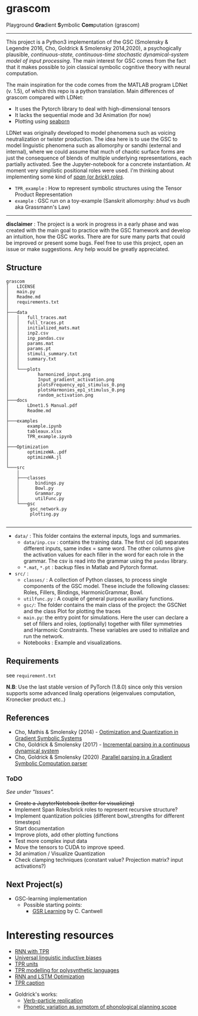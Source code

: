 # grascom

Playground **Gra**dient **S**ymbolic **Com**putation (grascom)

---

This project is a Python3 implementation of the GSC (Smolensky & Legendre 2016, Cho, Goldrick & Smolensky 2014,2020), a psychogically plausible, _continuous-state, continuous-time stochastic dynamical-system model of input processing_.
The main interest for GSC comes from the fact that it makes possible to join classical symbolic cognitive theory with neural computation.

The main inspiration for the code comes from the MATLAB program LDNet (v. 1.5), of which this repo is a python translation.
Main differences of grascom compared with LDNet:

- It uses the Pytorch library to deal with high-dimensional tensors
- It lacks the sequential mode and 3d Animation (for now)
- Plotting using [seaborn](https://seaborn.pydata.org)

LDNet was originally developed to model phenomena such as voicing neutralization or twister production.
The idea here is to use the GSC to model linguistic phenomena such as allomorphy or sandhi (external and internal), where we could assume that much of chaotic surface forms are just the consequence of blends of multiple underlying representations, each partially activated.
See the Jupyter-notebook for a concrete instantiation.
At moment very simplistic positional roles were used. I'm thinking about implementing some kind of [_span_ (or _brick_) _roles_](https://doi.org/10.31234/osf.io/utcgv).

- `TPR_example` : How to represent symbolic structures using the Tensor Product Representation
- `example` : GSC run on a toy-example (Sanskrit allomorphy: _bhud_ vs _budh_ aka Grassmann's Law)

---

**disclaimer** : The project is a work in progress in a early phase and was created with the main goal to practice with the GSC framework and develop an intuition, how the GSC works.
There are for sure many parts that could be improved or present some bugs. Feel free to use this project, open an issue or make suggestions. Any help would be greatly appreciated.

## Structure

```
grascom
│   LICENSE
│   main.py
│   Readme.md
│   requirements.txt
│
├───data
│   │   full_traces.mat
│   │   full_traces.pt
│   │   initialized_mats.mat
│   │   inp2.csv
│   │   inp_pandas.csv
│   │   params.mat
│   │   params.pt
│   │   stimuli_summary.txt
│   │   summary.txt
│   │
│   └───plots
│           harmonized_input.png
│           Input_gradient_activation.png
│           plotsFrequency_ep1_stimulus_0.png
│           plotsHarmonies_ep1_stimulus_0.png
│           random_activation.png
├───docs
│       LDnet1.5 Manual.pdf
│       Readme.md
│
├───examples
│       example.ipynb
│       tableaux.xlsx
│       TPR_example.ipynb
│
├───Optimization
│       optimizeWA..pdf
│       optimizeWA.jl
│
└───src
    │
    ├───classes
    │      bindings.py
    │      Bowl.py
    │      Grammar.py
    │      utilFunc.py
    └───gsc
         gsc_network.py
         plotting.py


```

---

- `data/` : This folder contains the external inputs, logs and summaries.
  - `data/inp.csv` : contains the training data. The first col (id) separates different inputs, same index = same word. The other columns give the activation values for each filler in the word for each role in the grammar. The csv is read into the grammar using the `pandas` library.
  - `*.mat`, `*.pt` : backup files in Matlab and Pytorch format.
- `src/` :
  - `classes/` : A collection of Python classes, to process single components of the GSC model. These include the following classes: Roles, Fillers, Bindings, HarmonicGrammar, Bowl.
  - `utilfunc.py` : A couple of general purpose auxiliary functions.
  - `gsc/`: The folder contains the main class of the project: the GSCNet and the class Plot for plotting the traces
  - `main.py`: the entry point for simulations. Here the user can declare a set of fillers and roles, (optionally) together with filler symmetries
    and Harmonic Constraints. These variables are used to initialize and run the network.
  - Notebooks : Example and visualizations.

## Requirements

see `requirement.txt`

**N.B**: Use the last stable version of PyTorch (1.8.0) since only this version supports some advanced linalg operations (eigenvalues computation, Kronecker product etc..)

## References

- Cho, Mathis & Smolensky (2014) - [Optimization and Quantization in Gradient Symbolic Systems](https://onlinelibrary.wiley.com/doi/pdf/10.1111/cogs.12047)
- Cho, Goldrick & Smolensky (2017) - [Incremental parsing in a continuous dynamical system](https://faculty.wcas.northwestern.edu/matt-goldrick/publications/pdfs/GSC_LV_final3.pdf)
- Cho, Goldrick & Smolensky (2020) .[Parallel parsing in a Gradient Symbolic Computation parser](https://psyarxiv.com/utcgv/download/?format=pdf)

### ToDO

<em>See under "Issues".</em>

- <del>Create a JupyterNotebook (better for visualizing)</del>
- Implement Span Roles/brick roles to represent recursive structure?
- Implement quantization policies (different bowl_strengths for different timesteps)
- Start documentation
- Improve plots, add other plotting functions
- Test more complex input data
- Move the tensors to CUDA to improve speed.
- 3d animation / Visualize Quantization
- Check clamping techniques (constant value? Projection matrix? input activations?)

## Next Project(s)

- GSC-learning implementation
  - Possible starting points:
    - [GSR Learning](https://github.com/clairemoorecantwell/GSR_Learning) by C. Cantwell

# Interesting resources

- [RNN with TPR](https://github.com/tommccoy1/tpdn)
- [Universal linguistic inductive biases](https://github.com/tommccoy1/meta-learning-linguistic-biases)
- [TPR units](https://github.com/shuaitang/TPRU)
- [TPR modelling for polysynthetic languages](https://github.com/neural-polysynthetic-language-modelling/tpr)
- [RNN and LSTM Optimization](https://github.com/neural-polysynthetic-language-modelling/awd-lstm-lm)
- [TPR caption](https://github.com/ggeorgea/TPRcaption)

* Goldrick's works:
  - [Verb-particle replication](https://osf.io/6v3r9/)
  - [Phonetic variation as symptom of phonological planning scope](https://osf.io/uge8x/)
